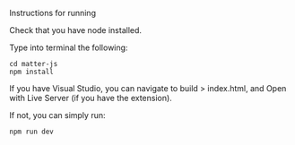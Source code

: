 
Instructions for running

Check that you have node installed.

Type into terminal the following:

    cd matter-js
    npm install

If you have Visual Studio, you can navigate to build > index.html, and Open with Live Server (if you have the extension).

If not, you can simply run:

    npm run dev
